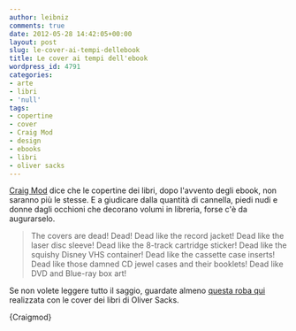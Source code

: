 ```yaml
---
author: leibniz
comments: true
date: 2012-05-28 14:42:05+00:00
layout: post
slug: le-cover-ai-tempi-dellebook
title: Le cover ai tempi dell'ebook
wordpress_id: 4791
categories:
- arte
- libri
- 'null'
tags:
- copertine
- cover
- Craig Mod
- design
- ebooks
- libri
- oliver sacks
---
```


[Craig Mod](http://craigmod.com/journal/hack_the_cover/) dice che le copertine dei libri, dopo l'avvento degli ebook, non saranno più le stesse. E a giudicare dalla quantità di cannella, piedi nudi e donne dagli occhioni che decorano volumi in libreria, forse c'è da augurarselo.


> The covers are dead! Dead!
Dead like the record jacket!
Dead like the laser disc sleeve!
Dead like the 8-track cartridge sticker!
Dead like the squishy Disney VHS container!
Dead like the cassette case inserts!
Dead like those damned CD jewel cases and their booklets!
Dead like DVD and Blue-ray box art!


Se non volete leggere tutto il saggio, guardate almeno [questa roba qui](http://craigmod.com/images/journal/coccyx/webb-sacks.jpg) realizzata con le cover dei libri di Oliver Sacks.

{Craigmod}


